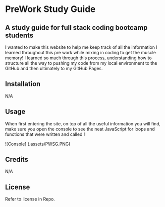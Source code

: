 # PreWork Study Guide

## A study guide for full stack coding bootcamp students

I wanted to make this website to help me keep track of all the information I learned throughout this pre work while mixing in coding to get the muscle memory! I learned so much through this process, understanding how to structure all the way to pushing my code from my local environment to the GitHub and then ultimately to my GitHub Pages. 

## Installation

N/A

## Usage

When first entering the site, on top of all the useful information you will find, make sure you open the console to see the neat JavaScript for loops and functions that were written and called !

![Console] (.assets/PWSG.PNG)

## Credits

N/A

## License

Refer to license in Repo.